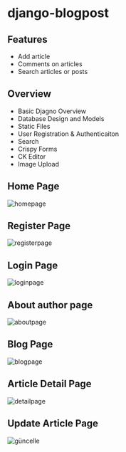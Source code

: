 # django-blogpost

## Features
- Add article
- Comments on articles
- Search articles or posts

## Overview
- Basic Djagno Overview
- Database Design and Models
- Static Files
- User Registration & Authenticaiton
- Search
- Crispy Forms
- CK Editor
- Image Upload
## Home Page
![homepage](https://user-images.githubusercontent.com/69728819/122651359-f0067800-d140-11eb-9b32-f8d16918b57b.png)

## Register Page
![registerpage](https://user-images.githubusercontent.com/69728819/122651371-044a7500-d141-11eb-934f-3cb336d44225.png)

## Login Page
![loginpage](https://user-images.githubusercontent.com/69728819/122651378-0f050a00-d141-11eb-88b2-62b083a9dd7c.png)

## About author page
![aboutpage](https://user-images.githubusercontent.com/69728819/122651385-19bf9f00-d141-11eb-8e2e-620fd71f313a.png)

## Blog Page
![blogpage](https://user-images.githubusercontent.com/69728819/122651387-204e1680-d141-11eb-83fc-492a64c536fb.png)

## Article Detail Page
![detailpage](https://user-images.githubusercontent.com/69728819/122651396-31972300-d141-11eb-9f3e-51e7fc6d4478.png)

## Update Article Page
![güncelle](https://user-images.githubusercontent.com/69728819/122651407-4a9fd400-d141-11eb-9fc8-c11725b45c5f.png)
 
